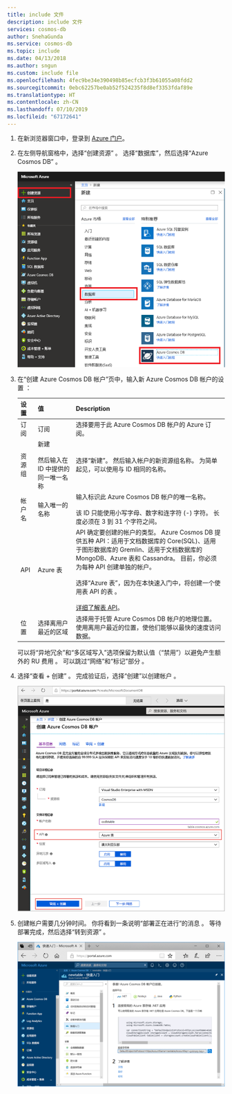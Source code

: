 ```yaml
---
title: include 文件
description: include 文件
services: cosmos-db
author: SnehaGunda
ms.service: cosmos-db
ms.topic: include
ms.date: 04/13/2018
ms.author: sngun
ms.custom: include file
ms.openlocfilehash: 4fec9be34e390498b85ecfcb3f3b61055a08fdd2
ms.sourcegitcommit: 0ebc62257be0ab52f524235f8d8ef3353fdaf89e
ms.translationtype: HT
ms.contentlocale: zh-CN
ms.lasthandoff: 07/10/2019
ms.locfileid: "67172641"
---
```

1. 在新浏览器窗口中，登录到 [Azure 门户](https://portal.azure.com/)。
2. 在左侧导航窗格中，选择“创建资源”  。 选择“数据库”，然后选择“Azure Cosmos DB”   。
   
   ![Azure 门户的屏幕截图，其中突出显示“更多服务”和“Azure Cosmos DB”](./media/cosmos-db-create-dbaccount-table/create-nosql-db-databases-json-tutorial-1.png)

3. 在“创建 Azure Cosmos DB 帐户”页中，输入新 Azure Cosmos DB 帐户的设置  ：
 
    设置|值|Description
    ---|---|---
    订阅|订阅|选择要用于此 Azure Cosmos DB 帐户的 Azure 订阅。 
    资源组|新建<br><br>然后输入在 ID 中提供的同一唯一名称|选择“新建”。  然后输入帐户的新资源组名称。 为简单起见，可以使用与 ID 相同的名称。 
    帐户名|输入唯一的名称|输入标识此 Azure Cosmos DB 帐户的唯一名称。<br><br>该 ID 只能使用小写字母、数字和连字符 (-) 字符。 长度必须在 3 到 31 个字符之间。
    API|Azure 表|API 确定要创建的帐户的类型。 Azure Cosmos DB 提供五种 API：适用于文档数据库的 Core(SQL)、适用于图形数据库的 Gremlin、适用于文档数据库的 MongoDB、Azure 表和 Cassandra。 目前，你必须为每种 API 创建单独的帐户。 <br><br>选择“Azure 表”，因为在本快速入门中，将创建一个使用表 API 的表  。 <br><br>[详细了解表 API](../articles/cosmos-db/table-introduction.md)。|
    位置|选择离用户最近的区域|选择用于托管 Azure Cosmos DB 帐户的地理位置。 使用离用户最近的位置，使他们能够以最快的速度访问数据。

    可以将“异地冗余”和“多区域写入”选项保留为默认值（“禁用”）以避免产生额外的 RU 费用    。 可以跳过“网络”和“标记”部分   。

5. 选择“查看 + 创建”  。 完成验证后，选择“创建”以创建帐户  。 
 
   ![Azure Cosmos DB 的“新建帐户”页](./media/cosmos-db-create-dbaccount-table/azure-cosmos-db-create-new-account.png)

6. 创建帐户需要几分钟时间。 你将看到一条说明“部署正在进行”的消息  。 等待部署完成，然后选择“转到资源”  。

    ![Azure 门户“通知”窗格](./media/cosmos-db-create-dbaccount-table/azure-cosmos-db-account-created.png)
